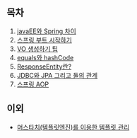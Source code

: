 목차
-
1. [javaEE와 Spring 차이](./javaEEAndSpring.md "javaEE와 Spring 차이")
2. [스프링 부트 시작하기](./springBootStart.md "스프링 부트 시작하기")
3. [VO 생성하기 팁](./VO.md "VO 생성하기 팁")
4. [equals와 hashCode](./equalsAndHash.md "equals and hash")
5. [ResponseEntity란?](./ResponseEntity.md "ResponseEntity.md란?")
6. [JDBC와 JPA 그리고 둘의 관계](./JDBCandJPA.md "JDBC와 JPA 그리고 둘의 관계")
7. [스프링 AOP](./SpringAOP(security).md "스프링 AOP")

이외
-
* [머스타치(템플릿엔진)를 이용한 템플릿 관리](./HTMLTemplate.md "머스타치(템플릿엔진)를 이용한 템플릿 관리")


